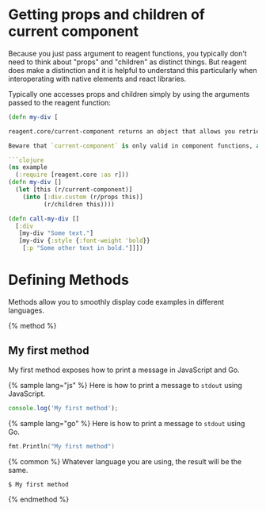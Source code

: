 # Getting props and children of current component

Because you just pass argument to reagent functions, you typically don't need to think about "props" and "children" as distinct things.  But reagent does make a distinction and it is helpful to understand this particularly when interoperating with native elements and react libraries.  

Typically one accesses props and children simply by using the arguments passed to the reagent function:

```clojure
(defn my-div [

reagent.core/current-component returns an object that allows you retrieve the props and children passed to the current component.  

Beware that `current-component` is only valid in component functions, and must be called outside of e.g event handlers and for expressions, so it’s safest to always put the call at the top, as in `my-div` here:

```clojure
(ns example
  (:require [reagent.core :as r]))
(defn my-div []
  (let [this (r/current-component)]
    (into [:div.custom (r/props this)]
          (r/children this))))

(defn call-my-div []
  [:div
   [my-div "Some text."]
   [my-div {:style {:font-weight 'bold}}
    [:p "Some other text in bold."]]])
```



# Defining Methods

Methods allow you to smoothly display code examples in different languages.

{% method %}
## My first method

My first method exposes how to print a message in JavaScript and Go.

{% sample lang="js" %}
Here is how to print a message to `stdout` using JavaScript.

```js
console.log('My first method');
```

{% sample lang="go" %}
Here is how to print a message to `stdout` using Go.

```go
fmt.Println("My first method")
```

{% common %}
Whatever language you are using, the result will be the same.

```bash
$ My first method
```
{% endmethod %}
